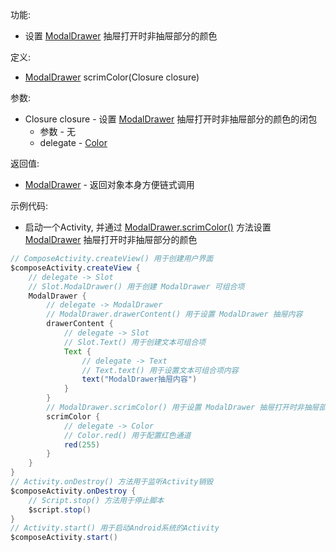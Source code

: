 功能:

+ 设置 [ModalDrawer](/API/UI/Compose/Widget/ModalDrawer/README.md) 抽屉打开时非抽屉部分的颜色

定义:

+ [ModalDrawer](/API/UI/Compose/Widget/ModalDrawer/README.md) scrimColor(Closure closure)

参数:

+ Closure closure - 设置 [ModalDrawer](/API/UI/Compose/Widget/ModalDrawer/README.md) 抽屉打开时非抽屉部分的颜色的闭包
    + 参数 - 无
    + delegate - [Color](/API/UI/Compose/Theme/Color/Color/README.md)

返回值:

+ [ModalDrawer](/API/UI/Compose/Widget/ModalDrawer/README.md) - 返回对象本身方便链式调用

示例代码:

+ 启动一个Activity, 并通过 [ModalDrawer.scrimColor()](/API/UI/Compose/Widget/ModalDrawer/README.md?id=scrimColor)
  方法设置 [ModalDrawer](/API/UI/Compose/Widget/ModalDrawer/README.md) 抽屉打开时非抽屉部分的颜色

```groovy
// ComposeActivity.createView() 用于创建用户界面
$composeActivity.createView {
    // delegate -> Slot
    // Slot.ModalDrawer() 用于创建 ModalDrawer 可组合项
    ModalDrawer {
        // delegate -> ModalDrawer
        // ModalDrawer.drawerContent() 用于设置 ModalDrawer 抽屉内容
        drawerContent {
            // delegate -> Slot
            // Slot.Text() 用于创建文本可组合项
            Text {
                // delegate -> Text
                // Text.text() 用于设置文本可组合项内容
                text("ModalDrawer抽屉内容")
            }
        }
        // ModalDrawer.scrimColor() 用于设置 ModalDrawer 抽屉打开时非抽屉部分的颜色
        scrimColor {
            // delegate -> Color
            // Color.red() 用于配置红色通道
            red(255)
        }
    }
}
// Activity.onDestroy() 方法用于监听Activity销毁
$composeActivity.onDestroy {
    // Script.stop() 方法用于停止脚本
    $script.stop()
}
// Activity.start() 用于启动Android系统的Activity
$composeActivity.start()
```